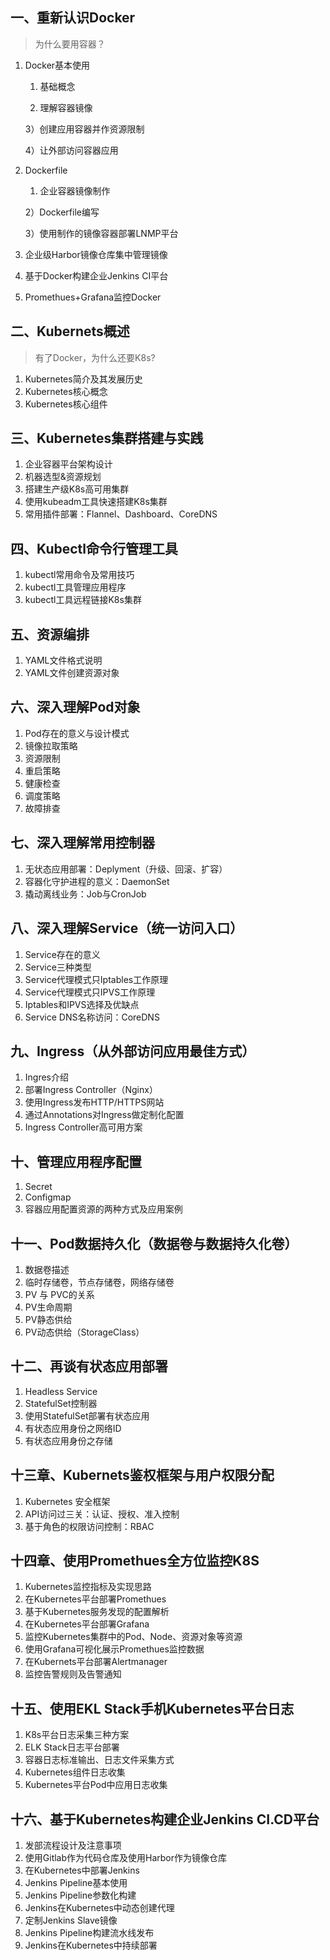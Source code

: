 ## 一、重新认识Docker

> 为什么要用容器？

1. Docker基本使用

   1) 基础概念

   2) 理解容器镜像

   3）创建应用容器并作资源限制

   4）让外部访问容器应用

2. Dockerfile

   1) 企业容器镜像制作

   2）Dockerfile编写

   3）使用制作的镜像容器部署LNMP平台

3. 企业级Harbor镜像仓库集中管理镜像

4. 基于Docker构建企业Jenkins CI平台

5. Promethues+Grafana监控Docker

## 二、Kubernets概述

> 有了Docker，为什么还要K8s?

1. Kubernetes简介及其发展历史
2. Kubernetes核心概念
3. Kubernetes核心组件

## 三、Kubernetes集群搭建与实践

1. 企业容器平台架构设计
2. 机器选型&资源规划
3. 搭建生产级K8s高可用集群
4. 使用kubeadm工具快速搭建K8s集群
5. 常用插件部署：Flannel、Dashboard、CoreDNS

## 四、Kubectl命令行管理工具

1. kubectl常用命令及常用技巧
2. kubectl工具管理应用程序
3. kubectl工具远程链接K8s集群

## 五、资源编排

1. YAML文件格式说明
2. YAML文件创建资源对象

## 六、深入理解Pod对象

1. Pod存在的意义与设计模式
2. 镜像拉取策略
3. 资源限制
4. 重启策略
5. 健康检查
6. 调度策略
7. 故障排查

## 七、深入理解常用控制器

1. 无状态应用部署：Deplyment（升级、回滚、扩容）
2. 容器化守护进程的意义：DaemonSet
3. 撬动离线业务：Job与CronJob

## 八、深入理解Service（统一访问入口）

1. Service存在的意义
2. Service三种类型
3. Service代理模式只Iptables工作原理
4. Service代理模式只IPVS工作原理
5. Iptables和IPVS选择及优缺点
6. Service DNS名称访问：CoreDNS

## 九、Ingress（从外部访问应用最佳方式）

1. Ingres介绍
2. 部署Ingress Controller（Nginx）
3. 使用Ingress发布HTTP/HTTPS网站
4. 通过Annotations对Ingress做定制化配置
5. Ingress Controller高可用方案

## 十、管理应用程序配置

1. Secret
2. Configmap
3. 容器应用配置资源的两种方式及应用案例

## 十一、Pod数据持久化（数据卷与数据持久化卷）

1. 数据卷描述
2. 临时存储卷，节点存储卷，网络存储卷
3. PV 与 PVC的关系
4. PV生命周期
5. PV静态供给
6. PV动态供给（StorageClass）

## 十二、再谈有状态应用部署

1. Headless Service
2. StatefulSet控制器
3. 使用StatefulSet部署有状态应用
4. 有状态应用身份之网络ID
5. 有状态应用身份之存储

## 十三章、Kubernets鉴权框架与用户权限分配

1. Kubernetes 安全框架
2. API访问过三关：认证、授权、准入控制
3. 基于角色的权限访问控制：RBAC

## 十四章、使用Promethues全方位监控K8S

1. Kubernetes监控指标及实现思路
2. 在Kubernetes平台部署Promethues
3. 基于Kubernetes服务发现的配置解析
4. 在Kubernetes平台部署Grafana
5. 监控Kubernetes集群中的Pod、Node、资源对象等资源
6. 使用Grafana可视化展示Promethues监控数据
7. 在Kubernets平台部署Alertmanager
8. 监控告警规则及告警通知

## 十五、使用EKL Stack手机Kubernetes平台日志

1. K8s平台日志采集三种方案
2. ELK Stack日志平台部署
3. 容器日志标准输出、日志文件采集方式
4. Kubernetes组件日志收集
5. Kubernetes平台Pod中应用日志收集

## 十六、基于Kubernetes构建企业Jenkins CI.CD平台

1. 发部流程设计及注意事项
2. 使用Gitlab作为代码仓库及使用Harbor作为镜像仓库
3. 在Kubernetes中部署Jenkins
4. Jenkins Pipeline基本使用
5. Jenkins Pipeline参数化构建
6. Jenkins在Kubernetes中动态创建代理
7. 定制Jenkins Slave镜像
8. Jenkins Pipeline构建流水线发布
9. Jenkins在Kubernetes中持续部署

